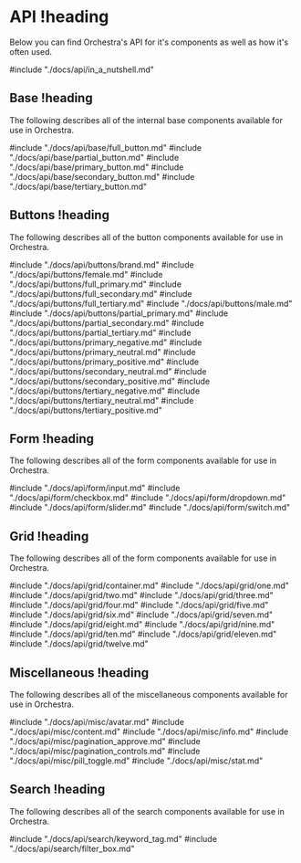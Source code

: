 # API !heading

Below you can find Orchestra's API for it's components as well as how it's often used.

#include "./docs/api/in_a_nutshell.md"

## Base !heading

The following describes all of the internal base components available for use in Orchestra.

#include "./docs/api/base/full_button.md"
#include "./docs/api/base/partial_button.md"
#include "./docs/api/base/primary_button.md"
#include "./docs/api/base/secondary_button.md"
#include "./docs/api/base/tertiary_button.md"

## Buttons !heading

The following describes all of the button components available for use in Orchestra.

#include "./docs/api/buttons/brand.md"
#include "./docs/api/buttons/female.md"
#include "./docs/api/buttons/full_primary.md"
#include "./docs/api/buttons/full_secondary.md"
#include "./docs/api/buttons/full_tertiary.md"
#include "./docs/api/buttons/male.md"
#include "./docs/api/buttons/partial_primary.md"
#include "./docs/api/buttons/partial_secondary.md"
#include "./docs/api/buttons/partial_tertiary.md"
#include "./docs/api/buttons/primary_negative.md"
#include "./docs/api/buttons/primary_neutral.md"
#include "./docs/api/buttons/primary_positive.md"
#include "./docs/api/buttons/secondary_neutral.md"
#include "./docs/api/buttons/secondary_positive.md"
#include "./docs/api/buttons/tertiary_negative.md"
#include "./docs/api/buttons/tertiary_neutral.md"
#include "./docs/api/buttons/tertiary_positive.md"

## Form !heading

The following describes all of the form components available for use in Orchestra.

#include "./docs/api/form/input.md"
#include "./docs/api/form/checkbox.md"
#include "./docs/api/form/dropdown.md"
#include "./docs/api/form/slider.md"
#include "./docs/api/form/switch.md"

## Grid !heading

The following describes all of the form components available for use in Orchestra.

#include "./docs/api/grid/container.md"
#include "./docs/api/grid/one.md"
#include "./docs/api/grid/two.md"
#include "./docs/api/grid/three.md"
#include "./docs/api/grid/four.md"
#include "./docs/api/grid/five.md"
#include "./docs/api/grid/six.md"
#include "./docs/api/grid/seven.md"
#include "./docs/api/grid/eight.md"
#include "./docs/api/grid/nine.md"
#include "./docs/api/grid/ten.md"
#include "./docs/api/grid/eleven.md"
#include "./docs/api/grid/twelve.md"

## Miscellaneous !heading

The following describes all of the miscellaneous components available for use in Orchestra.

#include "./docs/api/misc/avatar.md"
#include "./docs/api/misc/content.md"
#include "./docs/api/misc/info.md"
#include "./docs/api/misc/pagination_approve.md"
#include "./docs/api/misc/pagination_controls.md"
#include "./docs/api/misc/pill_toggle.md"
#include "./docs/api/misc/stat.md"

## Search !heading

The following describes all of the search components available for use in Orchestra.

#include "./docs/api/search/keyword_tag.md"
#include "./docs/api/search/filter_box.md"
